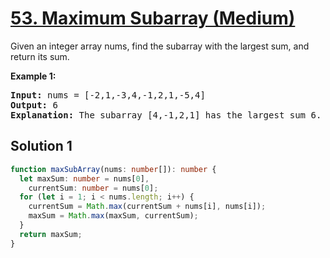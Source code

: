 # [53. Maximum Subarray (Medium)](https://leetcode.com/problems/maximum-subarray/)

<p>Given an integer array nums, find the subarray with the largest sum, and return its sum.</p>

<p><strong>Example 1:</strong></p>

<pre>
<strong>Input:</strong> nums = [-2,1,-3,4,-1,2,1,-5,4]
<strong>Output:</strong> 6
<strong>Explanation:</strong> The subarray [4,-1,2,1] has the largest sum 6.
</pre>

## Solution 1

```ts
function maxSubArray(nums: number[]): number {
  let maxSum: number = nums[0],
    currentSum: number = nums[0];
  for (let i = 1; i < nums.length; i++) {
    currentSum = Math.max(currentSum + nums[i], nums[i]);
    maxSum = Math.max(maxSum, currentSum);
  }
  return maxSum;
}
```

